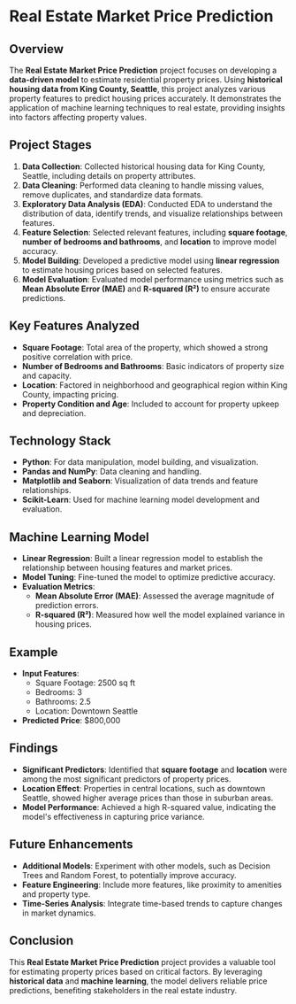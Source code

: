 # Real Estate Market Price Prediction

## Overview
The **Real Estate Market Price Prediction** project focuses on developing a **data-driven model** to estimate residential property prices. Using **historical housing data from King County, Seattle**, this project analyzes various property features to predict housing prices accurately. It demonstrates the application of machine learning techniques to real estate, providing insights into factors affecting property values.

## Project Stages
1. **Data Collection**: Collected historical housing data for King County, Seattle, including details on property attributes.
2. **Data Cleaning**: Performed data cleaning to handle missing values, remove duplicates, and standardize data formats.
3. **Exploratory Data Analysis (EDA)**: Conducted EDA to understand the distribution of data, identify trends, and visualize relationships between features.
4. **Feature Selection**: Selected relevant features, including **square footage**, **number of bedrooms and bathrooms**, and **location** to improve model accuracy.
5. **Model Building**: Developed a predictive model using **linear regression** to estimate housing prices based on selected features.
6. **Model Evaluation**: Evaluated model performance using metrics such as **Mean Absolute Error (MAE)** and **R-squared (R²)** to ensure accurate predictions.

## Key Features Analyzed
- **Square Footage**: Total area of the property, which showed a strong positive correlation with price.
- **Number of Bedrooms and Bathrooms**: Basic indicators of property size and capacity.
- **Location**: Factored in neighborhood and geographical region within King County, impacting pricing.
- **Property Condition and Age**: Included to account for property upkeep and depreciation.

## Technology Stack
- **Python**: For data manipulation, model building, and visualization.
- **Pandas and NumPy**: Data cleaning and handling.
- **Matplotlib and Seaborn**: Visualization of data trends and feature relationships.
- **Scikit-Learn**: Used for machine learning model development and evaluation.

## Machine Learning Model
- **Linear Regression**: Built a linear regression model to establish the relationship between housing features and market prices.
- **Model Tuning**: Fine-tuned the model to optimize predictive accuracy.
- **Evaluation Metrics**: 
  - **Mean Absolute Error (MAE)**: Assessed the average magnitude of prediction errors.
  - **R-squared (R²)**: Measured how well the model explained variance in housing prices.

## Example
- **Input Features**: 
  - Square Footage: 2500 sq ft
  - Bedrooms: 3
  - Bathrooms: 2.5
  - Location: Downtown Seattle
- **Predicted Price**: $800,000

## Findings
- **Significant Predictors**: Identified that **square footage** and **location** were among the most significant predictors of property prices.
- **Location Effect**: Properties in central locations, such as downtown Seattle, showed higher average prices than those in suburban areas.
- **Model Performance**: Achieved a high R-squared value, indicating the model's effectiveness in capturing price variance.

## Future Enhancements
- **Additional Models**: Experiment with other models, such as Decision Trees and Random Forest, to potentially improve accuracy.
- **Feature Engineering**: Include more features, like proximity to amenities and property type.
- **Time-Series Analysis**: Integrate time-based trends to capture changes in market dynamics.

## Conclusion
This **Real Estate Market Price Prediction** project provides a valuable tool for estimating property prices based on critical factors. By leveraging **historical data** and **machine learning**, the model delivers reliable price predictions, benefiting stakeholders in the real estate industry.


